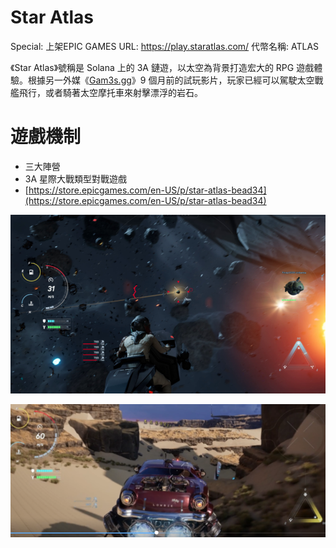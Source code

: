# Star Atlas

Special: 上架EPIC GAMES
URL: https://play.staratlas.com/
代幣名稱: ATLAS

《Star Atlas》號稱是 Solana 上的 3A 鏈遊，以太空為背景打造宏大的 RPG 遊戲體驗。根據另一外媒《[Gam3s.gg](http://gam3s.gg/)》9 個月前的試玩影片，玩家已經可以駕駛太空戰艦飛行，或者騎著太空摩托車來射擊漂浮的岩石。

# 遊戲機制

- 三大陣營
- 3A 星際大戰類型對戰遊戲
- [https://store.epicgames.com/en-US/p/star-atlas-bead34](https://store.epicgames.com/en-US/p/star-atlas-bead34)

![Untitled](Star%20Atlas%20b4aa7b82c9ae44c385efef937e17d702/Untitled.png)

![Untitled](Star%20Atlas%20b4aa7b82c9ae44c385efef937e17d702/Untitled%201.png)